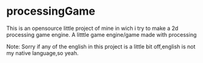 # processingGame
This is an opensource little project of mine in wich i try to make a 2d processing game engine.
A litttle game engine/game made with processing

Note:
Sorry if any of the english in this project is a little bit off,english is not my native language,so yeah.